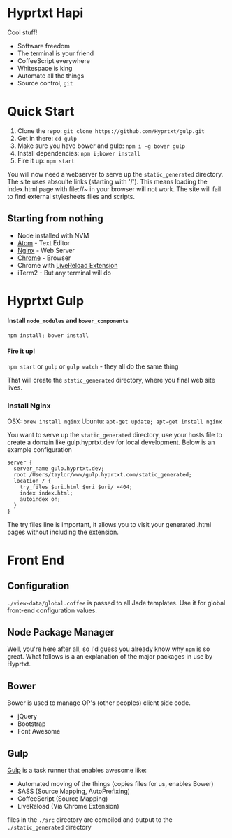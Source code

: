 # Hyprtxt Hapi

Cool stuff!

* Software freedom
* The terminal is your friend
* CoffeeScript everywhere
* Whitespace is king
* Automate all the things
* Source control, `git`

# Quick Start

1. Clone the repo: `git clone https://github.com/Hyprtxt/gulp.git`
1. Get in there: `cd gulp`
1. Make sure you have bower and gulp: `npm i -g bower gulp`
1. Install dependencies: `npm i;bower install`
1. Fire it up: `npm start`

You will now need a webserver to serve up the `static_generated` directory. The site uses absoulte links (starting with '/'). This means loading the index.html page with file://~ in your browser will not work. The site will fail to find external stylesheets files and scripts.

## Starting from nothing

* Node installed with NVM
* [Atom](https://atom.io/) - Text Editor
* [Nginx](https://www.nginx.com/) - Web Server
* [Chrome](https://www.google.com/chrome/) - Browser
* Chrome with [LiveReload Extension](https://chrome.google.com/webstore/detail/livereload/jnihajbhpnppcggbcgedagnkighmdlei?hl=en)
* iTerm2 - But any terminal will do

# Hyprtxt Gulp

#### Install `node_modules` and `bower_components`

`npm install; bower install`

#### Fire it up!

`npm start` or `gulp` or `gulp watch` - they all do the same thing

That will create the `static_generated` directory, where you final web site lives.

### Install Nginx

OSX: `brew install nginx`
Ubuntu: `apt-get update; apt-get install nginx`

You want to serve up the `static_generated` directory, use your hosts file to create a domain like gulp.hyprtxt.dev for local development. Below is an example configuration

```
server {
  server_name gulp.hyprtxt.dev;
  root /Users/taylor/www/gulp.hyprtxt.com/static_generated;
  location / {
    try_files $uri.html $uri $uri/ =404;
    index index.html;
    autoindex on;
  }
}
```

The try files line is important, it allows you to visit your generated .html pages without including the extension.

# Front End

## Configuration

`./view-data/global.coffee` is passed to all Jade templates. Use it for global front-end configuration values.

## Node Package Manager

Well, you're here after all, so I'd guess you already know why `npm` is so great. What follows is a an explanation of the major packages in use by Hyprtxt.

## Bower

Bower is used to manage OP's (other peoples) client side code.

* jQuery
* Bootstrap
* Font Awesome

## Gulp

[Gulp](http://gulpjs.com/) is a task runner that enables awesome like:

* Automated moving of the things (copies files for us, enables Bower)
* SASS (Source Mapping, AutoPrefixing)
* CoffeeScript (Source Mapping)
* LiveReload (Via Chrome Extension)

files in the `./src` directory are compiled and output to the `./static_generated` directory
